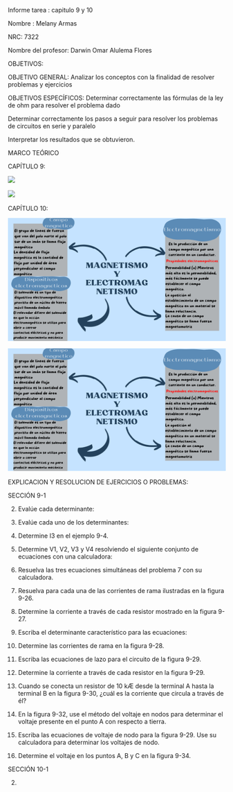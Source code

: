 Informe tarea : capitulo 9 y 10

Nombre : Melany Armas

NRC: 7322

Nombre del profesor: Darwin Omar Alulema Flores

OBJETIVOS:

OBJETIVO GENERAL: Analizar los conceptos con la finalidad de resolver problemas y ejercicios

OBJETIVOS ESPECÍFICOS: Determinar correctamente las fórmulas de la ley de ohm para resolver el problema dado

Determinar correctamente los pasos a seguir para resolver los problemas de circuitos en serie y paralelo

Interpretar los resultados que se obtuvieron.

MARCO TEÓRICO

CAPÍTULO 9:

![](https://github.com/MelanyArmas/Tarea-5/blob/main/An%C3%A1lisis%20de%20ramas%2C%20lazos%20y%20nodos.png)

![](https://github.com/MelanyArmas/Tarea-5/blob/main/An%C3%A1lisis%20de%20ramas%2C%20lazos%20y%20nodos%20(1).png)

CAPÍTULO 10:

![](https://github.com/MelanyArmas/Tarea-5/blob/main/MAGNETISMO%20Y%20ELECTROMAGNETISMO.png)

![](https://github.com/MelanyArmas/Tarea-5/blob/main/MAGNETISMO%20Y%20ELECTROMAGNETISMO.png)

EXPLICACION Y RESOLUCION DE EJERCICIOS O PROBLEMAS:

SECCIÓN 9-1

2. Evalúe cada determinante:

4. Evalúe cada uno de los determinantes:

6. Determine I3 en el ejemplo 9-4. 

8. Determine V1, V2, V3 y V4 resolviendo el siguiente conjunto de ecuaciones con una calculadora:

10. Resuelva las tres ecuaciones simultáneas del problema 7 con su calculadora.

12. Resuelva para cada una de las corrientes de rama ilustradas en la figura 9-26.

14. Determine la corriente a través de cada resistor mostrado en la figura 9-27.

16. Escriba el determinante característico para las ecuaciones:

18. Determine las corrientes de rama en la figura 9-28.

20. Escriba las ecuaciones de lazo para el circuito de la figura 9-29.

22. Determine la corriente a través de cada resistor en la figura 9-29.

24. Cuando se conecta un resistor de 10 kÆ desde la terminal A hasta la terminal B en la figura 9-30, ¿cuál
es la corriente que circula a través de él?

26. En la figura 9-32, use el método del voltaje en nodos para determinar el voltaje presente en el punto A
con respecto a tierra. 

28. Escriba las ecuaciones de voltaje de nodo para la figura 9-29. Use su calculadora para determinar los
voltajes de nodo.

30. Determine el voltaje en los puntos A, B y C en la figura 9-34.

SECCIÓN 10-1

2.
